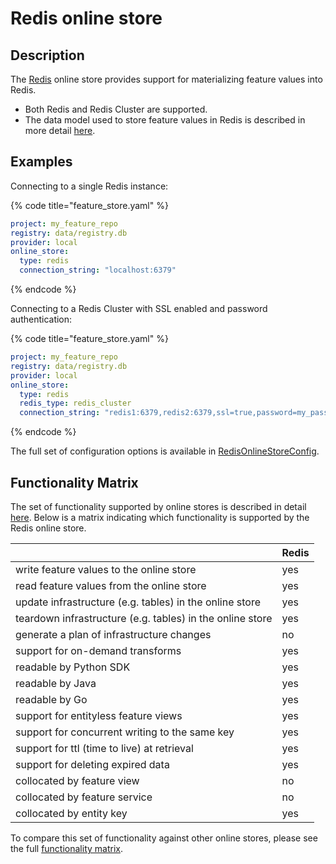 # Redis online store

## Description

The [Redis](https://redis.io) online store provides support for materializing feature values into Redis.

* Both Redis and Redis Cluster are supported.
* The data model used to store feature values in Redis is described in more detail [here](../../specs/online\_store\_format.md).

## Examples

Connecting to a single Redis instance:

{% code title="feature_store.yaml" %}
```yaml
project: my_feature_repo
registry: data/registry.db
provider: local
online_store:
  type: redis
  connection_string: "localhost:6379"
```
{% endcode %}

Connecting to a Redis Cluster with SSL enabled and password authentication:

{% code title="feature_store.yaml" %}
```yaml
project: my_feature_repo
registry: data/registry.db
provider: local
online_store:
  type: redis
  redis_type: redis_cluster
  connection_string: "redis1:6379,redis2:6379,ssl=true,password=my_password"
```
{% endcode %}

The full set of configuration options is available in [RedisOnlineStoreConfig](https://rtd.feast.dev/en/latest/#feast.infra.online_stores.redis.RedisOnlineStoreConfig).

## Functionality Matrix

The set of functionality supported by online stores is described in detail [here](overview.md#functionality).
Below is a matrix indicating which functionality is supported by the Redis online store.

| | Redis |
| :-------------------------------------------------------- | :-- |
| write feature values to the online store                  | yes |
| read feature values from the online store                 | yes |
| update infrastructure (e.g. tables) in the online store   | yes |
| teardown infrastructure (e.g. tables) in the online store | yes |
| generate a plan of infrastructure changes                 | no  |
| support for on-demand transforms                          | yes |
| readable by Python SDK                                    | yes |
| readable by Java                                          | yes |
| readable by Go                                            | yes |
| support for entityless feature views                      | yes |
| support for concurrent writing to the same key            | yes |
| support for ttl (time to live) at retrieval               | yes |
| support for deleting expired data                         | yes |
| collocated by feature view                                | no  |
| collocated by feature service                             | no  |
| collocated by entity key                                  | yes |

To compare this set of functionality against other online stores, please see the full [functionality matrix](overview.md#functionality-matrix).
